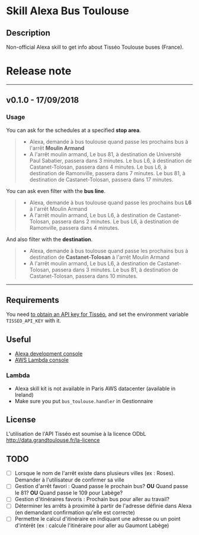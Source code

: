# Skill Alexa Bus Toulouse

## Description

Non-official Alexa skill to get info about Tisséo Toulouse buses (France).

# Release note

-------------------------------

## v0.1.0 - 17/09/2018

### Usage

You can ask for the schedules at a specified **stop area**.

> - Alexa, demande à bus toulouse quand passe les prochains bus à l'arrêt **Moulin Armand**
> - A l'arrêt moulin armand, Le bus 81, à destination de Université Paul Sabatier, passera dans 3 minutes. Le bus L6, à destination de Castanet-Tolosan, passera dans 4 minutes. Le bus L6, à destination de Ramonville, passera dans 7 minutes. Le bus 81, à destination de Castanet-Tolosan, passera dans 17 minutes.

You can ask even filter with the **bus line**.

> - Alexa, demande à bus toulouse quand passe les prochains bus **L6** à l'arrêt Moulin Armand
> - A l'arrêt moulin armand, Le bus L6, à destination de Castanet-Tolosan, passera dans 2 minutes. Le bus L6, à destination de Ramonville, passera dans 4 minutes.

And also filter with the **destination**.

> - Alexa, demande à bus toulouse quand passe les prochains bus à destination de **Castanet-Tolosan** à l'arrêt Moulin Armand
> - A l'arrêt moulin armand, Le bus L6, à destination de Castanet-Tolosan, passera dans 3 minutes. Le bus 81, à destination de Castanet-Tolosan, passera dans 10 minutes.

-------------------------------

## Requirements

You need [to obtain an API key for Tisséo](https://data.toulouse-metropole.fr/explore/dataset/api-temps-reel-tisseo/), and set the environment variable `TISSEO_API_KEY` with it.

## Useful

- [Alexa development console](https://developer.amazon.com/alexa/console/ask)
- [AWS Lambda console](https://eu-west-1.console.aws.amazon.com/lambda/home?region=eu-west-1)

### Lambda 

- Alexa skill kit is not available in Paris AWS datacenter (available in Ireland)
- Make sure you put `bus_toulouse.handler` in Gestionnaire

## License

L'utilisation de l'API Tisséo est soumise à la licence ODbL <http://data.grandtoulouse.fr/la-licence>

## TODO

- [ ] Lorsque le nom de l'arrêt existe dans plusieurs villes (ex : Roses). Demander à l'utilisateur de confirmer sa ville
- [ ] Gestion d'arrêt favori : Quand passe le prochain bus? **OU** Quand passe le 81? **OU** Quand passe le 109 pour Labège?
- [ ] Gestion d'itinéraires favoris : Prochain bus pour aller au travail?
- [ ] Déterminer les arrêts à proximité à partir de l'adresse définie dans Alexa (en demandant confirmation qu'elle est correcte)
- [ ] Permettre le calcul d'itinéraire en indiquant une adresse ou un point d'intérêt (ex : calcule l'itinéraire pour aller au Gaumont Labège)
